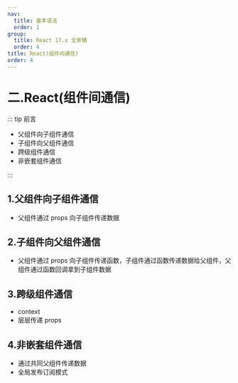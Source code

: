```yaml
---
nav:
  title: 基本语法
  order: 1
group:
  title: React 17.x 全家桶
  order: 4
title: React(组件间通信)
order: 4
---
```


# 二.React(组件间通信)

::: tip 前言

- 父组件向子组件通信
- 子组件向父组件通信
- 跨级组件通信
- 非嵌套组件通信

:::

## 1.父组件向子组件通信

- 父组件通过 props 向子组件传递数据

## 2.子组件向父组件通信

- 父组件通过 props 向子组件传递函数，子组件通过函数传递数据给父组件，父组件通过函数回调拿到子组件数据

## 3.跨级组件通信

- context
- 层层传递 props

## 4.非嵌套组件通信

- 通过共同父组件传递数据
- 全局发布订阅模式
